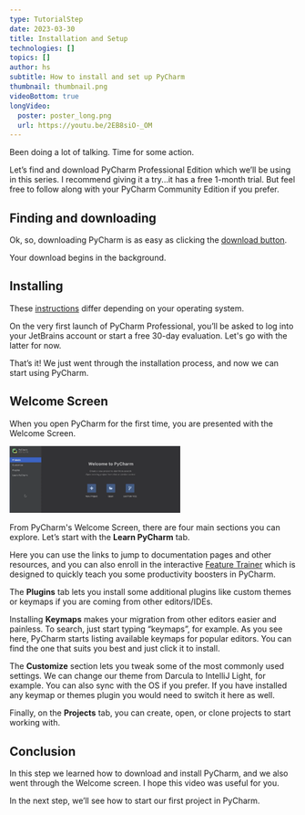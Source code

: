 ```yaml
---
type: TutorialStep
date: 2023-03-30
title: Installation and Setup
technologies: []
topics: []
author: hs
subtitle: How to install and set up PyCharm
thumbnail: thumbnail.png
videoBottom: true
longVideo:
  poster: poster_long.png
  url: https://youtu.be/2EB8siO-_OM
---
```


Been doing a lot of talking. Time for some action.

Let’s find and download PyCharm Professional Edition which we’ll be using in this series. I recommend giving it a try...it has a free 1-month trial. But feel free to follow along with your PyCharm Community Edition if you prefer.

## Finding and downloading
Ok, so, downloading PyCharm is as easy as clicking the [download button](https://www.jetbrains.com/pycharm/download).

Your download begins in the background. 

## Installing
These [instructions](https://www.jetbrains.com/help/pycharm/installation-guide.html#standalone) differ depending on your operating system.

On the very first launch of PyCharm Professional, you’ll be asked to log into your JetBrains account or start a free 30-day evaluation. Let's go with the latter for now. 

That’s it! We just went through the installation process, and now we can start using PyCharm.


## Welcome Screen

When you open PyCharm for the first time, you are presented with the Welcome Screen.

<img src="welcome-screen.png" alt="Welcome Screen" width="300"/>

From PyCharm's Welcome Screen, there are four main sections you can explore. Let’s start with the **Learn PyCharm** tab.

Here you can use the links to jump to documentation pages and other resources, and you can also enroll in the interactive [Feature Trainer](https://www.jetbrains.com/help/pycharm/feature-trainer.html) which is designed to quickly teach you some productivity boosters in PyCharm.

The **Plugins** tab lets you install some additional plugins like custom themes or keymaps if you are coming from other editors/IDEs.

Installing **Keymaps** makes your migration from other editors easier and painless. To search, just start typing “keymaps”, for example. As you see here, PyCharm starts listing available keymaps for popular editors. You can find the one that suits you best and just click it to install.

The **Customize** section lets you tweak some of the most commonly used settings. We can change our theme from Darcula to IntelliJ Light, for example. You can also sync with the OS if you prefer. If you have installed any keymap or themes plugin you would need to switch it here as well.

Finally, on the **Projects** tab, you can create, open, or clone projects to start working with.

## Conclusion
In this step we learned how to download and install PyCharm, and we also went through the Welcome screen.
I hope this video was useful for you. 

In the next step, we’ll see how to start our first project in PyCharm.